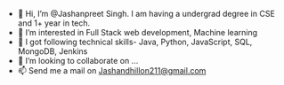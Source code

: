 - 👋 Hi, I’m @Jashanpreet Singh. I am having a undergrad degree in CSE and 1+ year in tech.
- 👀 I’m interested in Full Stack web development, Machine learning
- 🌱 I got following technical skills- Java, Python, JavaScript, SQL, MongoDB, Jenkins
- 💞️ I’m looking to collaborate on ...
- 📫 Send me a mail on Jashandhillon211@gmail.com

<!---
jashandhillon1/jashandhillon1 is a ✨ special ✨ repository because its `README.md` (this file) appears on your GitHub profile.
You can click the Preview link to take a look at your changes.
--->
